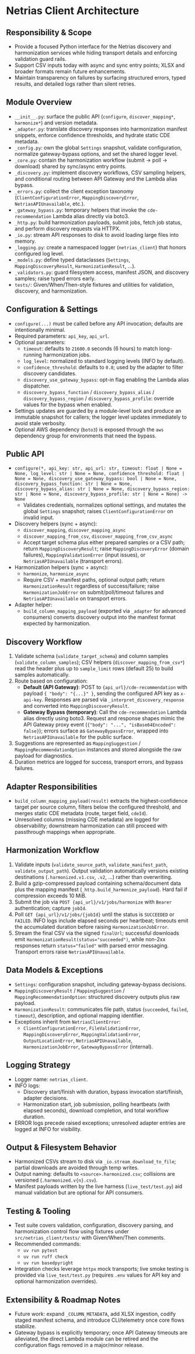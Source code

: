 # Netrias Client Architecture

## Responsibility & Scope
- Provide a focused Python interface for the Netrias discovery and harmonization services while hiding transport details and enforcing validation guard rails.
- Support CSV inputs today with async and sync entry points; XLSX and broader formats remain future enhancements.
- Maintain transparency on failures by surfacing structured errors, typed results, and detailed logs rather than silent retries.

## Module Overview
- `__init__.py`: surface the public API (`configure`, `discover_mapping*`, `harmonize*`) and version metadata.
- `_adapter.py`: translate discovery responses into harmonization manifest snippets, enforce confidence thresholds, and hydrate static CDE metadata.
- `_config.py`: own the global `Settings` snapshot, validate configuration, normalize gateway-bypass options, and set the shared logger level.
- `_core.py`: contain the harmonization workflow (submit → poll → download) shared by sync/async entry points.
- `_discovery.py`: implement discovery workflows, CSV sampling helpers, and conditional routing between API Gateway and the Lambda alias bypass.
- `_errors.py`: collect the client exception taxonomy (`ClientConfigurationError`, `MappingDiscoveryError`, `NetriasAPIUnavailable`, etc.).
- `_gateway_bypass.py`: temporary helpers that invoke the `cde-recommendation` Lambda alias directly via boto3.
- `_http.py`: build harmonization payloads, submit jobs, fetch job status, and perform discovery requests via HTTPX.
- `_io.py`: stream API responses to disk to avoid loading large files into memory.
- `_logging.py`: create a namespaced logger (`netrias_client`) that honors configured log level.
- `_models.py`: define typed dataclasses (`Settings`, `MappingDiscoveryResult`, `HarmonizationResult`, …).
- `_validators.py`: guard filesystem access, manifest JSON, and discovery samples; raise typed errors early.
- `tests/`: Given/When/Then-style fixtures and utilities for validation, discovery, and harmonization.

## Configuration & Settings
- `configure(...)` must be called before any API invocation; defaults are intentionally minimal.
- Required parameters: `api_key`, `api_url`.
- Optional parameters:
  - `timeout`: defaults to `21600.0` seconds (6 hours) to match long-running harmonization jobs.
  - `log_level`: normalized to standard logging levels (INFO by default).
  - `confidence_threshold`: defaults to `0.8`; used by the adapter to filter discovery candidates.
  - `discovery_use_gateway_bypass`: opt-in flag enabling the Lambda alias dispatcher.
  - `discovery_bypass_function` / `discovery_bypass_alias` / `discovery_bypass_region` / `discovery_bypass_profile`: override values for the bypass when enabled.
- Settings updates are guarded by a module-level lock and produce an immutable snapshot for callers; the logger level updates immediately to avoid stale verbosity.
- Optional AWS dependency (`boto3`) is exposed through the `aws` dependency group for environments that need the bypass.

## Public API
- `configure(*, api_key: str, api_url: str, timeout: float | None = None, log_level: str | None = None, confidence_threshold: float | None = None, discovery_use_gateway_bypass: bool | None = None, discovery_bypass_function: str | None = None, discovery_bypass_alias: str | None = None, discovery_bypass_region: str | None = None, discovery_bypass_profile: str | None = None) -> None`
  - Validates credentials, normalizes optional settings, and mutates the global `Settings` snapshot; raises `ClientConfigurationError` on invalid input.
- Discovery helpers (sync + async):
  - `discover_mapping`, `discover_mapping_async`
  - `discover_mapping_from_csv`, `discover_mapping_from_csv_async`
  - Accept target schema plus either prepared samples or a CSV path; return `MappingDiscoveryResult`; raise `MappingDiscoveryError` (domain failures), `MappingValidationError` (input issues), or `NetriasAPIUnavailable` (transport errors).
- Harmonization helpers (sync + async):
  - `harmonize`, `harmonize_async`
  - Require CSV + manifest paths, optional output path; return `HarmonizationResult` regardless of success/failure; raise `HarmonizationJobError` on submit/poll/timeout failures and `NetriasAPIUnavailable` on transport errors.
- Adapter helper:
  - `build_column_mapping_payload` (exported via `_adapter` for advanced consumers) converts discovery output into the manifest format expected by harmonization.

## Discovery Workflow
1. Validate schema (`validate_target_schema`) and column samples (`validate_column_samples`); CSV helpers (`discover_mapping_from_csv*`) read the header plus up to `sample_limit` rows (default 25) to build samples automatically.
2. Route based on configuration:
   - **Default (API Gateway)**: POST to `{api_url}/cde-recommendation` with payload `{ "body": "{...}" }`, sending the configured API key as `x-api-key`. Responses are parsed via `_interpret_discovery_response` and converted into `MappingDiscoveryResult`.
   - **Gateway Bypass (temporary)**: Call the `cde-recommendation` Lambda alias directly using boto3. Request and response shapes mimic the API Gateway proxy event (`{"body": "...", "isBase64Encoded": false}`); errors surface as `GatewayBypassError`, wrapped into `NetriasAPIUnavailable` for the public surface.
3. Suggestions are represented as `MappingSuggestion` / `MappingRecommendationOption` instances and stored alongside the raw payload for diagnostics.
4. Duration metrics are logged for success, transport errors, and bypass failures.

## Adapter Responsibilities
- `build_column_mapping_payload(result)` extracts the highest-confidence target per source column, filters below the configured threshold, and merges static CDE metadata (route, target field, `cdeId`).
- Unresolved columns (missing CDE metadata) are logged for observability; downstream harmonization can still proceed with passthrough mappings when appropriate.

## Harmonization Workflow
1. Validate inputs (`validate_source_path`, `validate_manifest_path`, `validate_output_path`). Output validation automatically versions existing destinations (`.harmonized.v1.csv`, `.v2`, …) rather than overwriting.
2. Build a gzip-compressed payload containing schema/document data plus the mapping manifest (`_http.build_harmonize_payload`). Hard fail if compression exceeds 10 MiB.
3. Submit the job via `POST {api_url}/v1/jobs/harmonize` with `Bearer` authentication; capture `jobId`.
4. Poll `GET {api_url}/v1/jobs/{jobId}` until the status is `SUCCEEDED` or `FAILED`. INFO logs include elapsed seconds per heartbeat; timeouts emit the accumulated duration before raising `HarmonizationJobError`.
5. Stream the final CSV via the signed `finalUrl`; successful downloads emit `HarmonizationResult(status="succeeded")`, while non-2xx responses return `status="failed"` with parsed error messaging. Transport errors raise `NetriasAPIUnavailable`.

## Data Models & Exceptions
- `Settings`: configuration snapshot, including gateway-bypass decisions.
- `MappingDiscoveryResult` / `MappingSuggestion` / `MappingRecommendationOption`: structured discovery outputs plus raw payload.
- `HarmonizationResult`: communicates file path, status (`succeeded`, `failed`, `timeout`), description, and optional mapping identifier.
- Exceptions inherit from `NetriasClientError`:
  - `ClientConfigurationError`, `FileValidationError`, `MappingDiscoveryError`, `MappingValidationError`, `OutputLocationError`, `NetriasAPIUnavailable`, `HarmonizationJobError`, `GatewayBypassError` (internal).

## Logging Strategy
- Logger name: `netrias_client`.
- INFO logs:
  - Discovery start/finish with duration, bypass invocation start/finish, adapter decisions.
  - Harmonization start, job submission, polling heartbeats (with elapsed seconds), download completion, and total workflow duration.
- ERROR logs precede raised exceptions; unresolved adapter entries are logged at INFO for visibility.

## Output & Filesystem Behavior
- Harmonized CSVs stream to disk via `_io.stream_download_to_file`; partial downloads are avoided through temp writes.
- Output naming: defaults to `<source>.harmonized.csv`; collisions are versioned (`.harmonized.v{n}.csv`).
- Manifest payloads written by the live harness (`live_test/test.py`) aid manual validation but are optional for API consumers.

## Testing & Tooling
- Test suite covers validation, configuration, discovery parsing, and harmonization control flow using fixtures under `src/netrias_client/tests/` with Given/When/Then comments.
- Recommended commands:
  - `uv run pytest`
  - `uv run ruff check`
  - `uv run basedpyright`
- Integration checks leverage `httpx` mock transports; live smoke testing is provided via `live_test/test.py` (requires `.env` values for API key and optional harmonization overrides).

## Extensibility & Roadmap Notes
- Future work: expand `_COLUMN_METADATA`, add XLSX ingestion, codify staged manifest schema, and introduce CLI/telemetry once core flows stabilize.
- Gateway bypass is explicitly temporary; once API Gateway timeouts are alleviated, the direct Lambda module can be retired and the configuration flags removed in a major/minor release.
